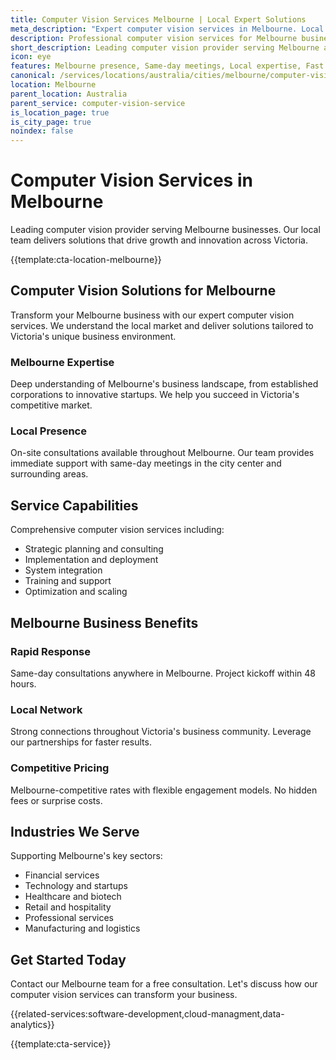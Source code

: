 ```yaml
---
title: Computer Vision Services Melbourne | Local Expert Solutions
meta_description: "Expert computer vision services in Melbourne. Local team, same-day consultations, proven results. Transform your business today."
description: Professional computer vision services for Melbourne businesses
short_description: Leading computer vision provider serving Melbourne and Victoria.
icon: eye
features: Melbourne presence, Same-day meetings, Local expertise, Fast deployment, Competitive rates, Proven track record
canonical: /services/locations/australia/cities/melbourne/computer-vision-service-melbourne.html
location: Melbourne
parent_location: Australia
parent_service: computer-vision-service
is_location_page: true
is_city_page: true
noindex: false
---
```


# Computer Vision Services in Melbourne

Leading computer vision provider serving Melbourne businesses. Our local team delivers solutions that drive growth and innovation across Victoria.

{{template:cta-location-melbourne}}

## Computer Vision Solutions for Melbourne

Transform your Melbourne business with our expert computer vision services. We understand the local market and deliver solutions tailored to Victoria's unique business environment.

### Melbourne Expertise

Deep understanding of Melbourne's business landscape, from established corporations to innovative startups. We help you succeed in Victoria's competitive market.

### Local Presence

On-site consultations available throughout Melbourne. Our team provides immediate support with same-day meetings in the city center and surrounding areas.

## Service Capabilities

Comprehensive computer vision services including:
- Strategic planning and consulting
- Implementation and deployment
- System integration
- Training and support
- Optimization and scaling

## Melbourne Business Benefits

### Rapid Response
Same-day consultations anywhere in Melbourne. Project kickoff within 48 hours.

### Local Network
Strong connections throughout Victoria's business community. Leverage our partnerships for faster results.

### Competitive Pricing
Melbourne-competitive rates with flexible engagement models. No hidden fees or surprise costs.

## Industries We Serve

Supporting Melbourne's key sectors:
- Financial services
- Technology and startups
- Healthcare and biotech
- Retail and hospitality
- Professional services
- Manufacturing and logistics

## Get Started Today

Contact our Melbourne team for a free consultation. Let's discuss how our computer vision services can transform your business.

{{related-services:software-development,cloud-managment,data-analytics}}

{{template:cta-service}}

